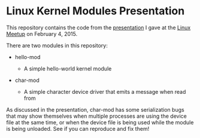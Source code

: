 # Linux Kernel Modules Presentation

This repository contains the code from the [presentation](http://www.slideshare.net/ereyes01/linux-kernel-modules) I gave at the [Linux Meetup](http://www.meetup.com/linux-85/events/185946802/) on February 4, 2015.

There are two modules in this repository:

- hello-mod
  - A simple hello-world kernel module

- char-mod
  - A simple character device driver that emits a message when read from

As discussed in the presentation, char-mod has some serialization bugs that may show themselves when multiple processes are using the device file at the same time, or when the device file is being used while the module is being unloaded. See if you can reproduce and fix them!
